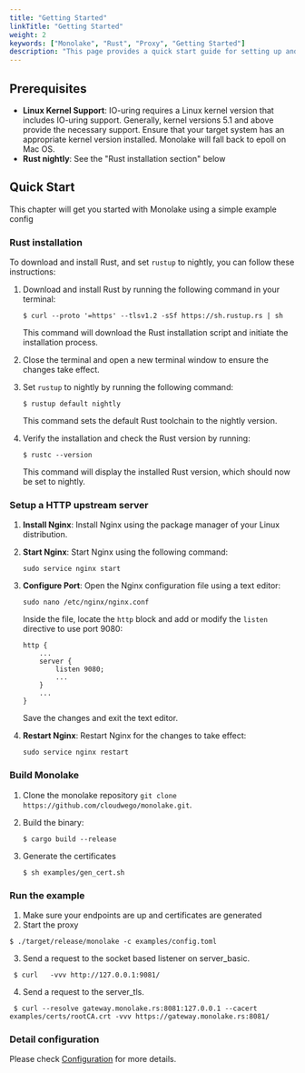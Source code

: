 ```yaml
---
title: "Getting Started"
linkTitle: "Getting Started"
weight: 2
keywords: ["Monolake", "Rust", "Proxy", "Getting Started"]
description: "This page provides a quick start guide for setting up and running Monolake"
---
```


## Prerequisites

- **Linux Kernel Support**: IO-uring requires a Linux kernel version that includes IO-uring support. Generally, kernel versions 5.1 and above provide the necessary support. Ensure that your target system has an appropriate kernel version installed. Monolake will fall back to epoll on Mac OS.
- **Rust nightly**: See the "Rust installation section" below

## Quick Start

This chapter will get you started with Monolake using a simple example config 

### Rust installation 

To download and install Rust, and set `rustup` to nightly, you can follow these instructions:

1. Download and install Rust by running the following command in your terminal:

   ```markup
   $ curl --proto '=https' --tlsv1.2 -sSf https://sh.rustup.rs | sh
   ```

   This command will download the Rust installation script and initiate the installation process.

3. Close the terminal and open a new terminal window to ensure the changes take effect.

4. Set `rustup` to nightly by running the following command:

   ```markup
   $ rustup default nightly
   ```

   This command sets the default Rust toolchain to the nightly version.

5. Verify the installation and check the Rust version by running:

   ```markup
   $ rustc --version
   ```

   This command will display the installed Rust version, which should now be set to nightly.

### Setup a HTTP upstream server 

1. **Install Nginx**: Install Nginx using the package manager of your Linux distribution.

2. **Start Nginx**: Start Nginx using the following command:

   ```shell
   sudo service nginx start
   ```

3. **Configure Port**: Open the Nginx configuration file using a text editor:

   ```shell
   sudo nano /etc/nginx/nginx.conf
   ```

   Inside the file, locate the `http` block and add or modify the `listen` directive to use port 9080:

   ```nginx
   http {
       ...
       server {
           listen 9080;
           ...
       }
       ...
   }
   ```

   Save the changes and exit the text editor.

4. **Restart Nginx**: Restart Nginx for the changes to take effect:

   ```shell
   sudo service nginx restart
   ```

### Build Monolake 

1. Clone the monolake repository `git clone https://github.com/cloudwego/monolake.git`.
2. Build the binary:

   ```markup
   $ cargo build --release 
   ```
3. Generate the certificates 
   ```markup
   $ sh examples/gen_cert.sh 
   ```
### Run the example
 1. Make sure your endpoints are up and certificates are generated  
 2. Start the proxy

   ```markup
   $ ./target/release/monolake -c examples/config.toml
   ```
 3. Send a request to the socket based listener on server_basic.

  ```markup
   $ curl   -vvv http://127.0.0.1:9081/ 
  ```
 4. Send a request to the server_tls.

  ```markup
   $ curl --resolve gateway.monolake.rs:8081:127.0.0.1 --cacert examples/certs/rootCA.crt -vvv https://gateway.monolake.rs:8081/ 
  ```
 
### Detail configuration

Please check [Configuration](_config.md) for more details.
